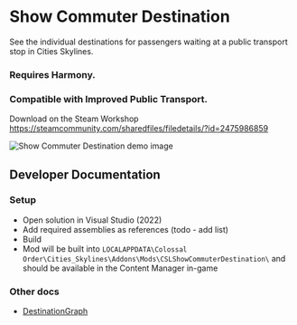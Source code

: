# Show Commuter Destination

See the individual destinations for passengers waiting at a public transport stop in Cities Skylines.

### Requires Harmony.
### Compatible with Improved Public Transport.

Download on the Steam Workshop https://steamcommunity.com/sharedfiles/filedetails/?id=2475986859

![Show Commuter Destination demo image](https://i.imgur.com/rSsrXYY.png)

## Developer Documentation

### Setup

- Open solution in Visual Studio (2022)
- Add required assemblies as references (todo - add list)
- Build
- Mod will be built into `LOCALAPPDATA\Colossal Order\Cities_Skylines\Addons\Mods\CSLShowCommuterDestination\` and should be available in the Content Manager in-game

### Other docs

- [DestinationGraph](./Graph/README.md)